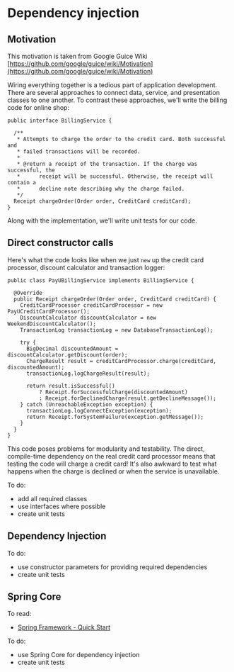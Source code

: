 # Dependency injection

## Motivation

This motivation is taken from Google Guice Wiki [https://github.com/google/guice/wiki/Motivation](https://github.com/google/guice/wiki/Motivation)

Wiring everything together is a tedious part of application development. There are several approaches to connect data, service, and presentation classes to one another. To contrast these approaches, we'll write the billing code for online shop:

```
public interface BillingService {

  /**
   * Attempts to charge the order to the credit card. Both successful and
   * failed transactions will be recorded.
   *
   * @return a receipt of the transaction. If the charge was successful, the
   *      receipt will be successful. Otherwise, the receipt will contain a
   *      decline note describing why the charge failed.
   */
  Receipt chargeOrder(Order order, CreditCard creditCard);
}
```
Along with the implementation, we'll write unit tests for our code.

## Direct constructor calls
Here's what the code looks like when we just `new` up the credit card processor, discount calculator  and transaction logger:

```
public class PayUBillingService implements BillingService {

  @Override
  public Receipt chargeOrder(Order order, CreditCard creditCard) {
    CreditCardProcessor creditCardProcessor = new PayUCreditCardProcessor();
    DiscountCalculator discountCalculator = new WeekendDiscountCalculator();
    TransactionLog transactionLog = new DatabaseTransactionLog();

    try {
      BigDecimal discountedAmount = discountCalculator.getDiscount(order);
      ChargeResult result = creditCardProcessor.charge(creditCard, discountedAmount);
      transactionLog.logChargeResult(result);

      return result.isSuccessful()
          ? Receipt.forSuccessfulCharge(discountedAmount)
          : Receipt.forDeclinedCharge(result.getDeclineMessage());
    } catch (UnreachableException exception) {
      transactionLog.logConnectException(exception);
      return Receipt.forSystemFailure(exception.getMessage());
    }
  }
}
```
This code poses problems for modularity and testability. The direct, compile-time dependency on the real credit card processor means that testing the code will charge a credit card! It's also awkward to test what happens when the charge is declined or when the service is unavailable.

To do:
* add all required classes
* use interfaces where possible
* create unit tests

## Dependency Injection

To do:
* use constructor parameters for providing required dependencies
* create unit tests

## Spring Core

To read:
* [Spring Framework - Quick Start](https://web.archive.org/web/20180523024533/https://projects.spring.io/spring-framework/)

To do:
* use Spring Core for dependency injection
* create unit tests